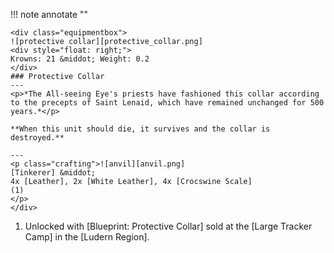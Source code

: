 !!! note annotate ""

    <div class="equipmentbox">
    ![protective collar][protective_collar.png]
    <div style="float: right;">
    Krowns: 21 &middot; Weight: 0.2
    </div>
    ### Protective Collar
    ---
    <p>*The All-seeing Eye's priests have fashioned this collar according to the precepts of Saint Lenaid, which have remained unchanged for 500 years.*</p>

    **When this unit should die, it survives and the collar is destroyed.**

    ---
    <p class="crafting">![anvil][anvil.png] 
    [Tinkerer] &middot; 
    4x [Leather], 2x [White Leather], 4x [Crocswine Scale]
    (1)
    </p>
    </div>
1. Unlocked with [Blueprint: Protective Collar] sold at the [Large Tracker Camp] in the [Ludern Region].